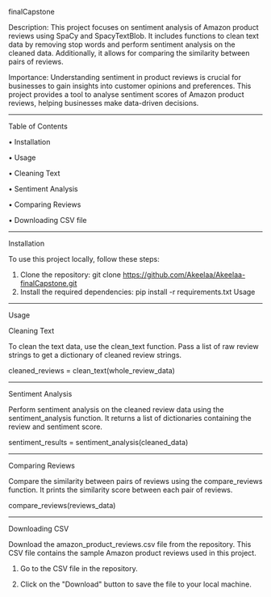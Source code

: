finalCapstone

Description:
This project focuses on sentiment analysis of Amazon product reviews using SpaCy and SpacyTextBlob. It includes functions to clean text data by removing stop words and perform sentiment analysis on the cleaned data. Additionally, it allows for comparing the similarity between pairs of reviews.

Importance:
Understanding sentiment in product reviews is crucial for businesses to gain insights into customer opinions and preferences. This project provides a tool to analyse sentiment scores of Amazon product reviews, helping businesses make data-driven decisions.
________________________________________
Table of Contents

•	Installation

•	Usage

  •	Cleaning Text

  •	Sentiment Analysis

  •	Comparing Reviews

  •	Downloading CSV file

________________________________________
Installation

To use this project locally, follow these steps:
1.	Clone the repository:
git clone https://github.com/Akeelaa/Akeelaa-finalCapstone.git 
2.	Install the required dependencies:
pip install -r requirements.txt 
Usage
________________________________________
Usage

Cleaning Text

To clean the text data, use the clean_text function. Pass a list of raw review strings to get a dictionary of cleaned review strings.

cleaned_reviews = clean_text(whole_review_data) 
________________________________________
Sentiment Analysis

Perform sentiment analysis on the cleaned review data using the sentiment_analysis function. It returns a list of dictionaries containing the review and sentiment score.

sentiment_results = sentiment_analysis(cleaned_data) 
________________________________________
Comparing Reviews

Compare the similarity between pairs of reviews using the compare_reviews function. It prints the similarity score between each pair of reviews.

compare_reviews(reviews_data)
_______________________________________

Downloading CSV

Download the amazon_product_reviews.csv file from the repository. This CSV file contains the sample Amazon product reviews used in this project.

1.	Go to the CSV file in the repository.
   
2.	Click on the "Download" button to save the file to your local machine.

